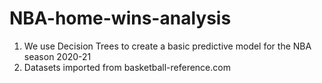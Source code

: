 # NBA-home-wins-analysis
1) We use Decision Trees to create a basic predictive model for the NBA season 2020-21
2) Datasets imported from basketball-reference.com

